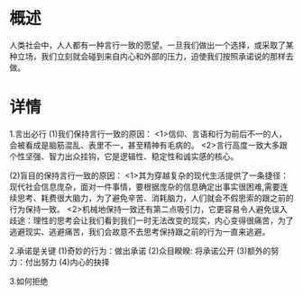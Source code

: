 # 概述
人类社会中，人人都有一种言行一致的愿望。一旦我们做出一个选择，或采取了某种立场，我们立刻就会碰到来自内心和外部的压力，迫使我们按照承诺说的那样去做。

# 详情
1.言出必行
(1)我们保持言行一致的原因：
  <1>信仰、言语和行为前后不一的人，会被看成是脑筋混乱、表里不一，甚至精神有毛病的。
  <2>言行高度一致大多跟个性坚强、智力出众挂钩，它是逻辑性、稳定性和诚实感的核心。

(2)盲目的保持言行一致的原因：
  <1>其为穿越复杂的现代生活提供了一条捷径：现代社会信息庞杂，面对一件事情，要根据庞杂的信息确定出事实很困难,需要连续思考、耗费很大脑力，为了避免辛苦、消耗脑力，人们就会不假思索的跟之前的行为保持一致。
  <2>机械地保持一致还有第二点吸引力，它更容易令人避免误入歧途：理性的思考会让我们看到我们一时无法改变的现实，内心变得很痛苦，为了逃避现实、逃避痛苦，我们会故意不去思考保持跟之前的行为一直来逃避。

2.承诺是关键
(1)奇妙的行为：做出承诺
(2)众目睽睽: 将承诺公开
(3)额外的努力：付出努力
(4)内心的抉择

3.如何拒绝